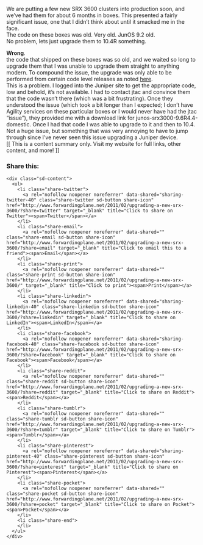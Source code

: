 We are putting a few new SRX 3600 clusters into production soon, and we&#8217;ve had them for about 6 months in boxes. This presented a fairly significant issue, one that I didn&#8217;t think about until it smacked me in the face.  
The code on these boxes was old. Very old. JunOS 9.2 old.  
No problem, lets just upgrade them to 10.4R something. 

<div>
  <b>Wrong</b>.
</div>

<div>
</div>

<div>
  the code that shipped on these boxes was so old, and we waited so long to upgrade them that I was unable to upgrade them straight to anything modern. To compound the issue, the upgrade was only able to be performed from certain code level releases as noted <a href="http://forums.juniper.net/t5/SRX-Services-Gateway/SRX-3400-upgrade-failure/m-p/55416">here</a>.
</div>

<div>
</div>

<div>
  This is a problem. I logged into the Juniper site to get the appropriate code, low and behold, it&#8217;s not available. I had to contact jtac and convince them that the code wasn&#8217;t there (which was a bit frustrating). Once they understood the issue (which took a bit longer than I expected; I don&#8217;t have Agility services on these particular boxes or I would never have had the jtac &#8220;issue&#8221;), they provided me with a download link for junos-srx3000-9.6R4.4-domestic. Once I had that code I was able to upgrade to it and then to 10.4.
</div>

<div>
</div>

<div>
  Not a huge issue, but something that was very annoying to have to jump through since I&#8217;ve never seen this issue upgrading a Juniper device.
</div>

<div>
</div>

<div>
</div>

<div>
  [[ This is a content summary only. Visit my website for full links, other content, and more! ]]
</div>

<div class="sharedaddy sd-sharing-enabled">
  <div class="robots-nocontent sd-block sd-social sd-social-icon-text sd-sharing">
    <h3 class="sd-title">
      Share this:
    </h3>
    
    <div class="sd-content">
      <ul>
        <li class="share-twitter">
          <a rel="nofollow noopener noreferrer" data-shared="sharing-twitter-40" class="share-twitter sd-button share-icon" href="http://www.forwardingplane.net/2011/02/upgrading-a-new-srx-3600/?share=twitter" target="_blank" title="Click to share on Twitter"><span>Twitter</span></a>
        </li>
        <li class="share-email">
          <a rel="nofollow noopener noreferrer" data-shared="" class="share-email sd-button share-icon" href="http://www.forwardingplane.net/2011/02/upgrading-a-new-srx-3600/?share=email" target="_blank" title="Click to email this to a friend"><span>Email</span></a>
        </li>
        <li class="share-print">
          <a rel="nofollow noopener noreferrer" data-shared="" class="share-print sd-button share-icon" href="http://www.forwardingplane.net/2011/02/upgrading-a-new-srx-3600/" target="_blank" title="Click to print"><span>Print</span></a>
        </li>
        <li class="share-linkedin">
          <a rel="nofollow noopener noreferrer" data-shared="sharing-linkedin-40" class="share-linkedin sd-button share-icon" href="http://www.forwardingplane.net/2011/02/upgrading-a-new-srx-3600/?share=linkedin" target="_blank" title="Click to share on LinkedIn"><span>LinkedIn</span></a>
        </li>
        <li class="share-facebook">
          <a rel="nofollow noopener noreferrer" data-shared="sharing-facebook-40" class="share-facebook sd-button share-icon" href="http://www.forwardingplane.net/2011/02/upgrading-a-new-srx-3600/?share=facebook" target="_blank" title="Click to share on Facebook"><span>Facebook</span></a>
        </li>
        <li class="share-reddit">
          <a rel="nofollow noopener noreferrer" data-shared="" class="share-reddit sd-button share-icon" href="http://www.forwardingplane.net/2011/02/upgrading-a-new-srx-3600/?share=reddit" target="_blank" title="Click to share on Reddit"><span>Reddit</span></a>
        </li>
        <li class="share-tumblr">
          <a rel="nofollow noopener noreferrer" data-shared="" class="share-tumblr sd-button share-icon" href="http://www.forwardingplane.net/2011/02/upgrading-a-new-srx-3600/?share=tumblr" target="_blank" title="Click to share on Tumblr"><span>Tumblr</span></a>
        </li>
        <li class="share-pinterest">
          <a rel="nofollow noopener noreferrer" data-shared="sharing-pinterest-40" class="share-pinterest sd-button share-icon" href="http://www.forwardingplane.net/2011/02/upgrading-a-new-srx-3600/?share=pinterest" target="_blank" title="Click to share on Pinterest"><span>Pinterest</span></a>
        </li>
        <li class="share-pocket">
          <a rel="nofollow noopener noreferrer" data-shared="" class="share-pocket sd-button share-icon" href="http://www.forwardingplane.net/2011/02/upgrading-a-new-srx-3600/?share=pocket" target="_blank" title="Click to share on Pocket"><span>Pocket</span></a>
        </li>
        <li class="share-end">
        </li>
      </ul>
    </div>
  </div>
</div>
